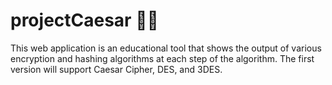 # projectCaesar 👨‍🦳

This web application is an educational tool that shows the output of various encryption and hashing algorithms at each step of the algorithm. The first version will support Caesar Cipher, DES, and 3DES.
